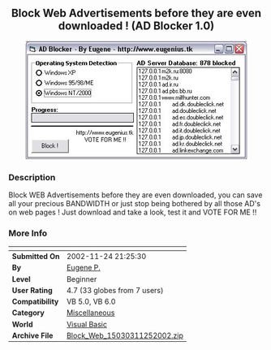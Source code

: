 ﻿<div align="center">

## Block Web Advertisements before they are even downloaded \! \(AD Blocker 1\.0\)

<img src="PIC20021125033323969.jpg">
</div>

### Description

Block WEB Advertisements before they are even downloaded, you can save all your precious BANDWIDTH or just stop being bothered by all those AD's on web pages ! Just download and take a look, test it and VOTE FOR ME !!
 
### More Info
 


<span>             |<span>
---                |---
**Submitted On**   |2002-11-24 21:25:30
**By**             |[Eugene P\.](https://github.com/Planet-Source-Code/PSCIndex/blob/master/ByAuthor/eugene-p.md)
**Level**          |Beginner
**User Rating**    |4.7 (33 globes from 7 users)
**Compatibility**  |VB 5\.0, VB 6\.0
**Category**       |[Miscellaneous](https://github.com/Planet-Source-Code/PSCIndex/blob/master/ByCategory/miscellaneous__1-1.md)
**World**          |[Visual Basic](https://github.com/Planet-Source-Code/PSCIndex/blob/master/ByWorld/visual-basic.md)
**Archive File**   |[Block\_Web\_15030311252002\.zip](https://github.com/Planet-Source-Code/eugene-p-block-web-advertisements-before-they-are-even-downloaded-ad-blocker-1-0__1-41030/archive/master.zip)








